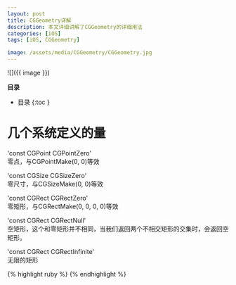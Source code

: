 ```yaml
---
layout: post
title: CGGeometry详解
description: 本文详细讲解了CGGeometry的详细用法
categories: [iOS]
tags: [iOS, CGGeometry]

image: /assets/media/CGGeometry/CGGeometry.jpg
---
```


![]({{ image }})

**目录**

* 目录
 {:toc  }

# 几个系统定义的量

'const CGPoint CGPointZero'<br />
零点，与CGPointMake(0, 0)等效

'const CGSize CGSizeZero'<br />
零尺寸，与CGSizeMake(0, 0)等效

'const CGRect CGRectZero'<br />
零矩形，与CGRectMake(0, 0, 0, 0)等效

'const CGRect CGRectNull'<br />
空矩形，这个和零矩形并不相同，当我们返回两个不相交矩形的交集时，会返回空矩形。

'const CGRect CGRectInfinite'<br />
无限的矩形

{% highlight ruby %}
{% endhighlight %}



<!--本文所用的超链接-->

[1]:https://github.com/hetaodie/AVPlayerDemo